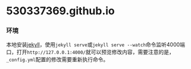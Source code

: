 # 530337369.github.io

### 环境

本地安装[jekyll](http://jekyllcn.com/)，使用`jekyll serve`或`jekyll serve --watch`命令监听4000端口，打开`http://127.0.0.1:4000/`就可以预览修改内容，需要注意的是，`_config.yml`配置的修改需要重新执行命令。
